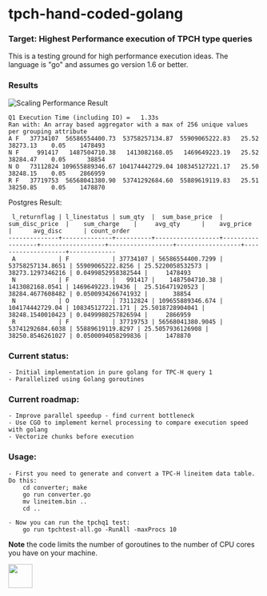 # tpch-hand-coded-golang
### Target: Highest Performance execution of TPCH type queries

This is a testing ground for high performance execution ideas. The language is "go" and assumes go version 1.6 or better.

### Results
![Scaling Performance Result](https://github.com/llonergan/tpch-hand-coded-golang/blob/master/images/scaling-tpchq1-golang.PNG)

```
Q1 Execution Time (including IO) =   1.33s
Ran with: An array based aggregator with a max of 256 unique values per grouping attribute
A F   37734107  56586554400.73  53758257134.87  55909065222.83   25.52 38273.13    0.05    1478493
N F     991417   1487504710.38   1413082168.05   1469649223.19   25.52 38284.47    0.05      38854
N O   73112824 109655889346.67 104174442729.04 108345127221.17   25.50 38248.15    0.05    2866959
R F   37719753  56568041380.90  53741292684.60  55889619119.83   25.51 38250.85    0.05    1478870
```

Postgres Result:
```
 l_returnflag | l_linestatus | sum_qty  |  sum_base_price  |  sum_disc_price  |    sum_charge    |     avg_qty      |    avg_price     |      avg_disc      | count_order
--------------+--------------+----------+------------------+------------------+------------------+------------------+------------------+--------------------+-------------
 A            | F            | 37734107 | 56586554400.7299 | 53758257134.8651 | 55909065222.8256 | 25.5220058532573 | 38273.1297346216 | 0.0499852958382544 |     1478493
 N            | F            |   991417 |    1487504710.38 |  1413082168.0541 | 1469649223.19436 |  25.516471920523 | 38284.4677608482 | 0.0500934266741932 |       38854
 N            | O            | 73112824 | 109655889346.674 |  104174442729.04 | 108345127221.171 | 25.5018728904041 | 38248.1540010423 | 0.0499980257826594 |     2866959
 R            | F            | 37719753 | 56568041380.9045 | 53741292684.6038 | 55889619119.8297 | 25.5057936126908 | 38250.8546261027 | 0.0500094058299836 |     1478870
```


### Current status:
    - Initial implementation in pure golang for TPC-H query 1
    - Parallelized using Golang goroutines

### Current roadmap:
    - Improve parallel speedup - find current bottleneck
    - Use CGO to implement kernel processing to compare execution speed with golang
    - Vectorize chunks before execution

### Usage:
    - First you need to generate and convert a TPC-H lineitem data table. Do this:
        cd converter; make
        go run converter.go
        mv lineitem.bin ..
        cd ..

    - Now you can run the tpchq1 test:
        go run tpchtest-all.go -RunAll -maxProcs 10

**Note** the code limits the number of goroutines to the number of CPU cores you have on your machine.


<img src="https://github.com/llonergan/tpch-hand-coded-golang/blob/master/images/code-intellij.PNG" width="48">
